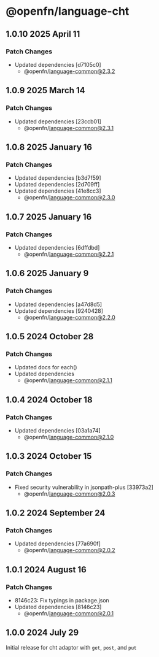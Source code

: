 # @openfn/language-cht

## 1.0.10 2025 April 11

### Patch Changes

* Updated dependencies \[d7105c0]
  * @openfn/language-common@2.3.2

## 1.0.9 2025 March 14

### Patch Changes

* Updated dependencies \[23ccb01]
  * @openfn/language-common@2.3.1

## 1.0.8 2025 January 16

### Patch Changes

* Updated dependencies \[b3d7f59]
* Updated dependencies \[2d709ff]
* Updated dependencies \[41e8cc3]
  * @openfn/language-common@2.3.0

## 1.0.7 2025 January 16

### Patch Changes

* Updated dependencies \[6dffdbd]
  * @openfn/language-common@2.2.1

## 1.0.6 2025 January 9

### Patch Changes

* Updated dependencies \[a47d8d5]
* Updated dependencies \[9240428]
  * @openfn/language-common@2.2.0

## 1.0.5 2024 October 28

### Patch Changes

* Updated docs for each()
* Updated dependencies
  * @openfn/language-common@2.1.1

## 1.0.4 2024 October 18

### Patch Changes

* Updated dependencies \[03a1a74]
  * @openfn/language-common@2.1.0

## 1.0.3 2024 October 15

### Patch Changes

* Fixed security vulnerability in jsonpath-plus \[33973a2]
  * @openfn/language-common@2.0.3

## 1.0.2 2024 September 24

### Patch Changes

* Updated dependencies \[77a690f]
  * @openfn/language-common@2.0.2

## 1.0.1 2024 August 16

### Patch Changes

* 8146c23: Fix typings in package.json
* Updated dependencies \[8146c23]
  * @openfn/language-common@2.0.1

## 1.0.0 2024 July 29

Initial release for cht adaptor with `get`, `post`, and `put`

